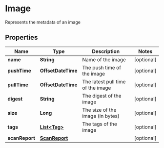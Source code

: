

# Image

Represents the metadata of an image

## Properties

| Name | Type | Description | Notes |
|------------ | ------------- | ------------- | -------------|
|**name** | **String** | Name of the image |  [optional] |
|**pushTime** | **OffsetDateTime** | The push time of the image |  [optional] |
|**pullTime** | **OffsetDateTime** | The latest pull time of the image |  [optional] |
|**digest** | **String** | The digest of the image |  [optional] |
|**size** | **Long** | The size of the image (in bytes) |  [optional] |
|**tags** | [**List&lt;Tag&gt;**](Tag.md) | The tags of the image |  [optional] |
|**scanReport** | [**ScanReport**](ScanReport.md) |  |  [optional] |



